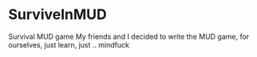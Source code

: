 # SurviveInMUD
Survival MUD game
My friends and I decided to write the MUD game, for ourselves, just learn, just .. mindfuck
